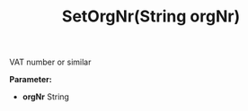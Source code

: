 ﻿---
uid: crmscript_ref_NSContactActivity_SetOrgNr
title: SetOrgNr(String orgNr)
intellisense: NSContactActivity.SetOrgNr
keywords: NSContactActivity, GetOrgNr
so.topic: reference
---

VAT number or similar

**Parameter:** 
 - **orgNr** String

